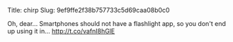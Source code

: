Title: chirp
Slug: 9ef9ffe2f38b757733c5d69caa08b0c0

Oh, dear... Smartphones should not have a flashlight app, so you don't end up using it in… <a href="http://t.co/vafnI8hGlE">http://t.co/vafnI8hGlE</a>
